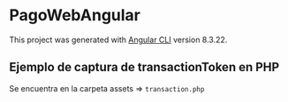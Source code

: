 # PagoWebAngular

This project was generated with [Angular CLI](https://github.com/angular/angular-cli) version 8.3.22.

## Ejemplo de captura de transactionToken en PHP

Se encuentra en la carpeta assets => `transaction.php`
